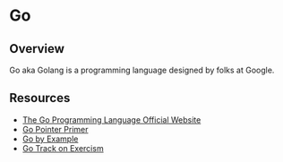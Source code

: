# Go

## Overview
Go aka Golang is a programming language designed by folks at Google. 

## Resources
* [The Go Programming Language Official Website](https://golang.org/)
* [Go Pointer Primer](https://github.com/trussworks/go-pointer-primer)
* [Go by Example](https://gobyexample.com)
* [Go Track on Exercism](https://exercism.io/tracks/go)
